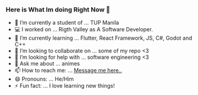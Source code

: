 ### Here is What Im doing Right Now 👋

- 🏫 I’m currently a student of ... TUP Manila
- 💻 I worked on ... Rigth Valley as A Software Developer. 
- 🌱 I’m currently learning ... Flutter, React Framework, JS, C#, Godot and C++
- 👯 I’m looking to collaborate on ... some of my repo <3
- 🤔 I’m looking for help with ... software engineering <3
- 💬 Ask me about ... animes
- 📫 How to reach me: ... [Message me here..](https://www.facebook.com/ecovillaraza3/)
- 😄 Pronouns: ... He/Him
- ⚡ Fun fact: ... I love learning new things!
